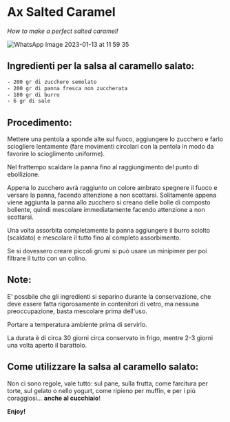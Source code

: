 # Ax Salted Caramel
_How to make a perfect salted caramel!_

![WhatsApp Image 2023-01-13 at 11 59 35](https://user-images.githubusercontent.com/2070626/212305212-01423b17-7126-4562-82c8-9199c39fefd4.jpeg)



## Ingredienti per la salsa al caramello salato:

```sh
- 200 gr di zucchero semolato
- 200 gr di panna fresca non zuccherata
- 180 gr di burro
- 6 gr di sale
```

## Procedimento:
Mettere una pentola a sponde alte sul fuoco, aggiungere lo zucchero e farlo sciogliere lentamente (fare movimenti circolari con la pentola in modo da favorire lo scioglimento uniforme).

Nel frattempo scaldare la panna fino al raggiungimento del punto di ebollizione. 

Appena lo zucchero avrà raggiunto un colore ambrato spegnere il fuoco e versare la panna, facendo attenzione a non scottarsi. 
Solitamente appena viene aggiunta la panna allo zucchero si creano delle bolle di composto bollente, quindi mescolare immediatamente facendo attenzione a non scottarsi.

Una volta assorbita completamente la panna aggiungere il burro sciolto (scaldato) e mescolare il tutto fino al completo assorbimento.

Se si dovessero creare piccoli grumi si può usare un minipimer per poi filtrare il tutto con un colino.


## Note:
E' possbile che gli ingredienti si separino durante la conservazione, che deve essere fatta rigorosamente in contenitori di vetro, ma nessuna preoccupazione, basta mescolare prima dell'uso.

Portare a temperatura ambiente prima di servirlo.

La durata è di circa 30 giorni circa conservato in frigo, mentre 2-3 giorni una volta aperto il barattolo.  



## Come utilizzare la salsa al caramello salato:
Non ci sono regole, vale tutto: sul pane, sulla frutta, come farcitura per torte, sul gelato o nello yogurt, come ripieno per muffin, e per i più coraggiosi... __anche al cucchiaio__!



**Enjoy!**
